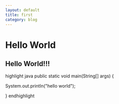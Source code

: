 ```yaml
---
layout: default
title: first
category: blog
---
```



Hello World
===============

Hello World!!!
----------------


highlight java
public static void main(String[] args) {

  System.out.println("hello world");
  
}
endhighlight

